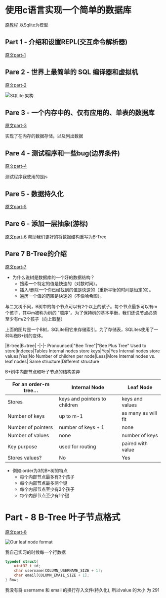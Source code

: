 # 使用c语言实现一个简单的数据库

[原教程](https://cstack.github.io/db_tutorial/)
以Sqlite为模型

## Part 1 - 介绍和设置REPL(交互命令解析器)

[原文part-1](https://cstack.github.io/db_tutorial/parts/part1.html)

## Pare 2 - 世界上最简单的 SQL 编译器和虚拟机

[原文part-2](https://cstack.github.io/db_tutorial/parts/part2.html)

![SQLite 架构](https://cstack.github.io/db_tutorial/assets/images/arch2.gif)

## Pare 3 - 一个内存中的、仅有应用的、单表的数据库

[原文part-3](https://cstack.github.io/db_tutorial/parts/part3.html)

实现了在内存的数据存储，以及列出数据

## Pare 4 - 测试程序和一些bug(边界条件)

[原文part-4](https://cstack.github.io/db_tutorial/parts/part4.html)

测试程序我使用的是js

## Pare 5 - 数据持久化

[原文part-5](https://cstack.github.io/db_tutorial/parts/part5.html)

## Pare 6 - 添加一层抽象(游标)

[原文part-6](https://cstack.github.io/db_tutorial/parts/part6.html)
帮助我们更好的将数据结构重写为B-Tree

## Pare 7 B-Tree的介绍

[原文part-7](https://cstack.github.io/db_tutorial/parts/part7.html)

* 为什么说树是数据库的一个好的数据结构？
  * 搜索一个特定的值是快速的（对数时间）。
  * 插入/删除一个你已经找到的值是快速的（重新平衡的时间是恒定的）。
  * 遍历一个值的范围是快速的（不像哈希图）。

与二叉树不同，B树中的每个节点可以有2个以上的孩子。每个节点最多可以有m个孩子，其中m被称为树的 "顺序"。为了保持树的基本平衡，我们还说节点必须至少有m/2个孩子（向上取整）

上面的图片是一个B树，SQLite用它来存储索引。为了存储表，SQLites使用了一种叫做B+树的变体。

|B-tree|B+tree|
-|-|-
Pronounced|"Bee Tree"|"Bee Plus Tree"
Used to store|Indexes|Tables
Internal nodes store keys|Yes|Yes
Internal nodes store values|Yes|No
Number of children per node|Less|More
Internal nodes vs. leaf nodes| Same structure|Different structure

B+树中内部节点和叶子节点的结构差异

For an order-m tree…  |  Internal Node |  Leaf Node
-|-|-
Stores | keys and pointers to children |  keys and values
Number of keys | up to m-1 |  as many as will fit
Number of pointers | number of keys + 1 | none
Number of values  |  none  |  number of keys
Key purpose  |   used for routing |   paired with value
Stores values? | No | Yes

* 例如:order为3的B+树的特点
  * 每个内部节点最多有3个孩子
  * 每个内部节点最多两个键
  * 每个内部节点至少有2个孩子
  * 每个内部节点至少有1个键

# Part - 8 B-Tree 叶子节点格式

[原文part-8](https://cstack.github.io/db_tutorial/parts/part8.html)

![Our leaf node format](https://cstack.github.io/db_tutorial/assets/images/leaf-node-format.png)

我自己实习的时候每一个行数据

```c
typedef struct{
    uint32_t id;
    char username[COLUMN_USERNAME_SIZE + 1];
    char email[COLUMN_EMAIL_SIZE + 1];
} Row;
```

我没有将 username 和 email 的换行存入文件(持久化), 所以value 的大小 为 291
